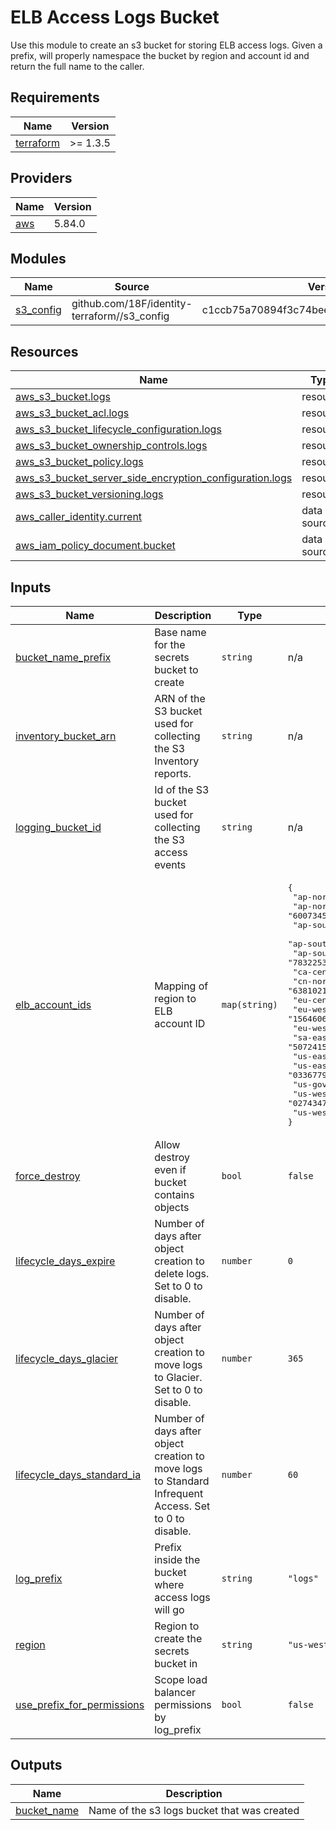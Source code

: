 # ELB Access Logs Bucket

Use this module to create an s3 bucket for storing ELB access logs.  Given a prefix,
will properly namespace the bucket by region and account id and return the full
name to the caller.

<!-- BEGIN_TF_DOCS -->
## Requirements

| Name | Version |
|------|---------|
| <a name="requirement_terraform"></a> [terraform](#requirement\_terraform) | >= 1.3.5 |

## Providers

| Name | Version |
|------|---------|
| <a name="provider_aws"></a> [aws](#provider\_aws) | 5.84.0 |

## Modules

| Name | Source | Version |
|------|--------|---------|
| <a name="module_s3_config"></a> [s3\_config](#module\_s3\_config) | github.com/18F/identity-terraform//s3_config | c1ccb75a70894f3c74beed564c0505415d1d1353 |

## Resources

| Name | Type |
|------|------|
| [aws_s3_bucket.logs](https://registry.terraform.io/providers/hashicorp/aws/latest/docs/resources/s3_bucket) | resource |
| [aws_s3_bucket_acl.logs](https://registry.terraform.io/providers/hashicorp/aws/latest/docs/resources/s3_bucket_acl) | resource |
| [aws_s3_bucket_lifecycle_configuration.logs](https://registry.terraform.io/providers/hashicorp/aws/latest/docs/resources/s3_bucket_lifecycle_configuration) | resource |
| [aws_s3_bucket_ownership_controls.logs](https://registry.terraform.io/providers/hashicorp/aws/latest/docs/resources/s3_bucket_ownership_controls) | resource |
| [aws_s3_bucket_policy.logs](https://registry.terraform.io/providers/hashicorp/aws/latest/docs/resources/s3_bucket_policy) | resource |
| [aws_s3_bucket_server_side_encryption_configuration.logs](https://registry.terraform.io/providers/hashicorp/aws/latest/docs/resources/s3_bucket_server_side_encryption_configuration) | resource |
| [aws_s3_bucket_versioning.logs](https://registry.terraform.io/providers/hashicorp/aws/latest/docs/resources/s3_bucket_versioning) | resource |
| [aws_caller_identity.current](https://registry.terraform.io/providers/hashicorp/aws/latest/docs/data-sources/caller_identity) | data source |
| [aws_iam_policy_document.bucket](https://registry.terraform.io/providers/hashicorp/aws/latest/docs/data-sources/iam_policy_document) | data source |

## Inputs

| Name | Description | Type | Default | Required |
|------|-------------|------|---------|:--------:|
| <a name="input_bucket_name_prefix"></a> [bucket\_name\_prefix](#input\_bucket\_name\_prefix) | Base name for the secrets bucket to create | `string` | n/a | yes |
| <a name="input_inventory_bucket_arn"></a> [inventory\_bucket\_arn](#input\_inventory\_bucket\_arn) | ARN of the S3 bucket used for collecting the S3 Inventory reports. | `string` | n/a | yes |
| <a name="input_logging_bucket_id"></a> [logging\_bucket\_id](#input\_logging\_bucket\_id) | Id of the S3 bucket used for collecting the S3 access events | `string` | n/a | yes |
| <a name="input_elb_account_ids"></a> [elb\_account\_ids](#input\_elb\_account\_ids) | Mapping of region to ELB account ID | `map(string)` | <pre>{<br/>  "ap-northeast-1": "582318560864",<br/>  "ap-northeast-2": "600734575887",<br/>  "ap-south-1": "718504428378",<br/>  "ap-southeast-1": "114774131450",<br/>  "ap-southeast-2": "783225319266",<br/>  "ca-central-1": "985666609251",<br/>  "cn-north-1": "638102146993",<br/>  "eu-central-1": "054676820928",<br/>  "eu-west-1": "156460612806",<br/>  "eu-west-2": "652711504416",<br/>  "sa-east-1": "507241528517",<br/>  "us-east-1": "127311923021",<br/>  "us-east-2": "033677994240",<br/>  "us-gov-west-1": "048591011584",<br/>  "us-west-1": "027434742980",<br/>  "us-west-2": "797873946194"<br/>}</pre> | no |
| <a name="input_force_destroy"></a> [force\_destroy](#input\_force\_destroy) | Allow destroy even if bucket contains objects | `bool` | `false` | no |
| <a name="input_lifecycle_days_expire"></a> [lifecycle\_days\_expire](#input\_lifecycle\_days\_expire) | Number of days after object creation to delete logs. Set to 0 to disable. | `number` | `0` | no |
| <a name="input_lifecycle_days_glacier"></a> [lifecycle\_days\_glacier](#input\_lifecycle\_days\_glacier) | Number of days after object creation to move logs to Glacier. Set to 0 to disable. | `number` | `365` | no |
| <a name="input_lifecycle_days_standard_ia"></a> [lifecycle\_days\_standard\_ia](#input\_lifecycle\_days\_standard\_ia) | Number of days after object creation to move logs to Standard Infrequent Access. Set to 0 to disable. | `number` | `60` | no |
| <a name="input_log_prefix"></a> [log\_prefix](#input\_log\_prefix) | Prefix inside the bucket where access logs will go | `string` | `"logs"` | no |
| <a name="input_region"></a> [region](#input\_region) | Region to create the secrets bucket in | `string` | `"us-west-2"` | no |
| <a name="input_use_prefix_for_permissions"></a> [use\_prefix\_for\_permissions](#input\_use\_prefix\_for\_permissions) | Scope load balancer permissions by log\_prefix | `bool` | `false` | no |

## Outputs

| Name | Description |
|------|-------------|
| <a name="output_bucket_name"></a> [bucket\_name](#output\_bucket\_name) | Name of the s3 logs bucket that was created |
<!-- END_TF_DOCS -->